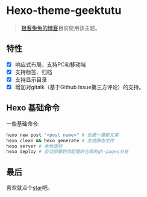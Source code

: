 # Hexo-theme-geektutu

> [极客兔兔的博客](https://geektutu.com)目前使用该主题。 

## 特性

- [x] 响应式布局，支持PC和移动端
- [x] 支持标签、归档
- [x] 支持显示目录
- [x] 增加对gitalk（基于Github Issue第三方评论）的支持。

## Hexo 基础命令

一些基础命令:

```bash
hexo new post "<post name>" # 创建一篇新文章
hexo clean && hexo generate # 生成静态文件
hexo server # 本地调测
hexo deploy # 自动部署到你配置的仓库的gh-pages分支
```

## 最后

喜欢就点个[star](https://github.com/geektutu/hexo-theme-geektutu)吧。 
